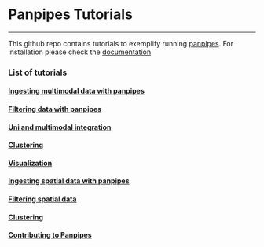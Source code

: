 # Panpipes Tutorials
---------------------

This github repo contains tutorials to exemplify running [panpipes](https://panpipes-pipelines.readthedocs.io/en/latest/).
For installation please check the [documentation](https://github.com/DendrouLab/panpipes/blob/main/docs/install.md)


### List of tutorials

#### [Ingesting multimodal data with panpipes](https://github.com/DendrouLab/panpipes_reproducibility/blob/main/docs/ingesting_data/Ingesting_data_with_panpipes.md) 
#### [Filtering data with panpipes](https://github.com/DendrouLab/panpipes_reproducibility/tree/main/docs/filtering_data/filtering_data_with_panpipes.md)
#### [Uni and multimodal integration](https://github.com/DendrouLab/panpipes_reproducibility/tree/main/docs/uni_multi_integration/Integrating_data_with_panpipes.md) 
#### [Clustering]()
#### [Visualization]()

#### [Ingesting spatial data with panpipes](https://github.com/DendrouLab/panpipes_reproducibility/blob/main/docs/ingesting_spatial_data/Ingesting_spatialdata_with_panpipes.md) 

#### [Filtering spatial data](https://github.com/DendrouLab/panpipes_reproducibility/blob/main/docs/filtering_spatial_data/filtering_spatial_data_with_panpipes.md)

#### [Clustering](https://github.com/DendrouLab/panpipes_reproducibility/blob/main/docs/ingesting_processing_merfish_data/merfish_analysis_with_panpipes.md)


#### [Contributing to Panpipes](https://github.com/DendrouLab/panpipes_reproducibility/blob/main/docs/contributing.md) 



